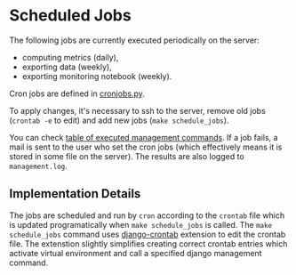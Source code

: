 # Scheduled Jobs

The following jobs are currently executed periodically on the server:
* computing metrics (daily),
* exporting data (weekly),
* exporting monitoring notebook (weekly).

Cron jobs are defined in [cronjobs.py].

To apply changes, it's necessary to ssh to the server,
remove old jobs (`crontab -e` to edit)
and add new jobs (`make schedule_jobs`).

You can check [table of executed management commands](<https://robomise.cz/admin/mmc/mmclog/>).
If a job fails, a mail is sent to the user who set the cron jobs
(which effectively means it is stored in some file on the server).
The results are also logged to `management.log`.

[cronjobs.py]: ../backend/robomission/cronjobs.py


## Implementation Details

The jobs are scheduled and run by `cron` according to the `crontab` file
which is updated programatically when `make schedule_jobs` is called.
The `make schedule_jobs` command uses [django-crontab](https://pypi.org/project/django-crontab/)
extension to edit the crontab file. The extenstion slightly simplifies creating correct crontab entries
which activate virtual environment and call a specified django management command.
